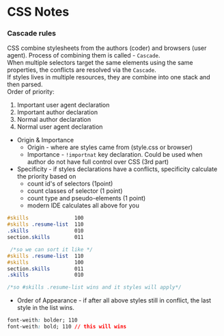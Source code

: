 # CSS Notes

### Cascade rules
CSS combine stylesheets from the authors (coder) and browsers (user agent). Process of combining them is called - 
`Cascade`. </br>
When multiple selectors target the same elements using the same properties, the conflicts are resolved via the
`Cascade`. </br>
If styles lives in multiple resources, they are combine into one stack and then parsed. </br>
Order of priority:
1. Important user agent declaration
2. Important author declaration
3. Normal author declaration
4. Normal user agent declaration

- Origin & Importance
  - Origin - where are styles came from (style.css or browser)
  - Importance - `!importnat` key declaration. Could be used when author do not have full control over CSS (3rd part)
- Specificity - if styles declarations have a conflicts, specificity calculate the priority based on
  - count id's of selectors (1point)
  - count classes of selector (1 point)
  - count type and pseudo-elements (1 point)
  - modern IDE calculates all above for you
```css
#skills               100
#skills .resume-list  110
.skills               010
section.skills        011

 /*so we can sort it like */
#skills .resume-list  110
#skills               100
section.skills        011
.skills               010

/*so #skills .resume-list wins and it styles will apply*/
```
- Order of Appearance - if after all above styles still in conflict, the last style in the list wins.
```css
font-weith: bolder; 110
font-weith: bold; 110 // this will wins
```
